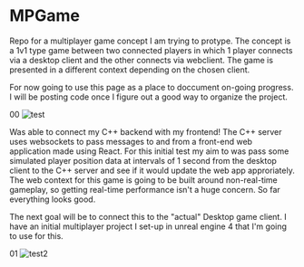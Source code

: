 # MPGame
Repo for a multiplayer game concept I am trying to protype.
The concept is a 1v1 type game between two connected players in which 1 player connects via a desktop client and the other connects via webclient.
The game is presented in a different context depending on the chosen client.


For now going to use this page as a place to doccument on-going progress. I will be posting code once I figure out a good way to organize the project.

00
![test](https://user-images.githubusercontent.com/75456828/104115281-f27bc080-52ca-11eb-83c0-c54c0f78bef9.gif)

Was able to connect my C++ backend with my frontend! The C++ server uses websockets to pass messages to and from a front-end web application made using React.
For this initial test my aim to was pass some simulated player position data at intervals of 1 second from the desktop client to the C++ server and see if it would update the web app approriately. The  web context for this game is going to be built around non-real-time gameplay, so getting real-time performance isn't a huge concern. So far everything looks good. 

The next goal will be to connect this to the "actual" Desktop game client. I have an initial multiplayer project I set-up in unreal engine 4 that I'm going to use for this. 


01
![test2](https://user-images.githubusercontent.com/75456828/105131285-df74a780-5aa5-11eb-91ae-eb6c79696adf.gif)
